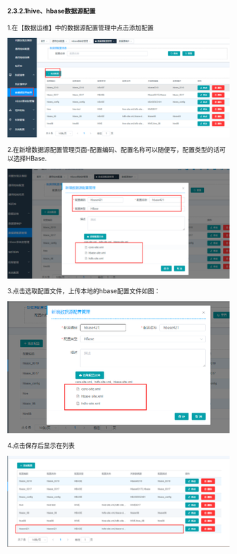 #### 2.3.2.1hive、hbase数据源配置

1.在【数据运维】中的数据源配置管理中点击添加配置

![image-20210421111621476](3.3.2.1hive%E3%80%81hbase%E6%95%B0%E6%8D%AE%E6%BA%90%E9%85%8D%E7%BD%AE.assets/image-20210421111621476.png)

2.在新增数据源配置管理页面-配置编码、配置名称可以随便写，配置类型的话可以选择HBase.

![image-20210421111849541](3.3.2.1hive%E3%80%81hbase%E6%95%B0%E6%8D%AE%E6%BA%90%E9%85%8D%E7%BD%AE.assets/image-20210421111849541.png)

3.点击选取配置文件，上传本地的hbase配置文件如图：

![image-20210421140812323](3.3.2.1hive%E3%80%81hbase%E6%95%B0%E6%8D%AE%E6%BA%90%E9%85%8D%E7%BD%AE.assets/image-20210421140812323.png)

4.点击保存后显示在列表

![image-20210421140923898](3.3.2.1hive%E3%80%81hbase%E6%95%B0%E6%8D%AE%E6%BA%90%E9%85%8D%E7%BD%AE.assets/image-20210421140923898.png)